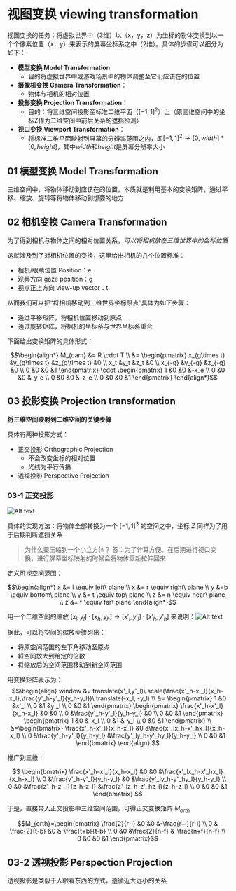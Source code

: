 
# 视图变换 viewing transformation

视图变换的任务：将虚拟世界中（3维）以（x，y，z）为坐标的物体变换到以一个个像素位置（x，y）来表示的屏幕坐标系之中（2维）。具体的步骤可以细分为如下：

- **模型变换 Model Transformation**:
	- 目的将虚拟世界中或游戏场景中的物体调整至它们应该在的位置
- **摄像机变换 Camera Transformation**：
	- 物体与相机的相对位置
- **投影变换 Projection Transformation**：
	- 目的：将三维空间投影至标准二维平面（$[-1,1]^2$）上（原三维空间中的坐标Z作为二维空间中前后关系的遮挡检测）
- **视口变换 Viewport Transformation**：
	- 将标准二维平面映射到屏幕的分辨率范围之内，即$[-1,1]^2 \to [0,width]*[0,height]$，其中$width$和$height$是屏幕分辨率大小

## 01 模型变换 Model Transformation

三维空间中，将物体移动到应该在的位置，本质就是利用基本的变换矩阵，通过平移、缩放、旋转等将物体移动到想要的地方

## 02 相机变换 Camera Transformation

为了得到相机与物体之间的相对位置关系，*可以将相机放在三维世界中的坐标位置*

这就涉及到了对相机位置的变换，这里给出相机的几个位置标准：

- 相机/眼睛位置 Position：e
- 观察方向 gaze position：g
- 视点正上方向 view-up vector：t

从而我们可以把“将相机移动到三维世界坐标原点”具体为如下步骤：
- 通过平移矩阵，将相机位置移动到原点
- 通过旋转矩阵，将相机的坐标系与世界坐标系重合

下面给出变换矩阵的具体形式：

$$\begin{align*}
M_{cam} &= R \cdot T \\
&= \begin{pmatrix} 
x_{g\times t}	&y_{g\times t}	&z_{g\times t}	&0 \\
x_t				&y_t			&z_t			&0 \\
x_{-g}			&y_{-g}			&z_{-g}			&0 \\
0				&0				&0				&1
\end{pmatrix}
\cdot
\begin{pmatrix}
1	&0	&0	&-x_e \\
0	&0	&0	&-y_e \\
0	&0	&0	&-z_e \\
0	&0	&0	&1
\end{pmatrix}
\end{align*}$$

## 03 投影变换 Projection transformation

**将三维空间映射到二维空间的关键步骤**

具体有两种投影方式：
- 正交投影 Orthographic Projection
  - 不会改变坐标的相对位置
  - 光线为平行传播
- 透视投影 Perspective Projection

### 03-1 正交投影

![Alt text](正交投影变换.png)

具体的实现方法：将物体全部转换为一个 $[-1,1]^3$ 的空间之中，坐标 $Z$ 同样为了用于后期判断遮挡关系

> 为什么要压缩到一个小立方体？
> 答：为了计算方便。在后期进行视口变换，进行屏幕坐标映射的时候会将物体重新拉伸回来

定义可视空间范围：

$$\begin{align*}
x &= l \equiv left\ plane \\
x &= r \equiv right\ plane \\
y &=b \equiv bottom\ plane \\
y &= t \equiv top\ plane \\
z &= n \equiv near\ plane \\
z &= f \equiv far\ plane
\end{align*}$$

用一个二维空间的缩放 $[x_l, y_l] \cdot [x_h,y_h] \to [x'_l,y'_l] \cdot [x'_h, y'_h]$ 来说明：![Alt text](二维空间的缩放变换.png)

据此，可以将空间的缩放步骤列出：
- 将原空间范围的左下角移动至原点
- 将空间放大到给定的倍数
- 将缩放后的空间范围移动到新空间范围

用变换矩阵表示为：
$$\begin{align}
	window &= translate(x'_l,y'_l)\ scale(\frac{x'_h-x'_l}{x_h-x_l},\frac{y'_h-y'_l}{y_h-y_l})\ translate(-x_l, -y_l) \\
	&=
	\begin{pmatrix}
		1	&0	&x'_l \\
		0	&1	&y'_l \\
		0	&0	&1
	\end{pmatrix}
	\begin{pmatrix}
		\frac{x'_h-x'_l}{x_h-x_l}	&0	&0 \\
		0	&\frac{y'_h-y'_l}{y_h-y_l}	&0 \\
		0	&0	&1
	\end{pmatrix}
	\begin{pmatrix}
		1	&0	&-x_l \\
		0	&1	&-y_l \\
		0	&0	&1
	\end{pmatrix}
	\\
	&=\begin{bmatrix}
		\frac{x'_h-x'_l}{x_h-x_l} &0 &\frac{x'_lx_h-x'_hx_l}{x_h-x_l} \\
		0 &\frac{y'_h-y'_l}{y_h-y_l} &\frac{y'_ly_h-y'_hy_l}{y_h-y_l} \\
		0 &0 &1
	\end{bmatrix}
\end{align}
$$

推广到三维：

$$
\begin{bmatrix}
	\frac{x'_h-x'_l}{x_h-x_l} &0 &0 &\frac{x'_lx_h-x'_hx_l}{x_h-x_l} 
	\\
	0 &\frac{y'_h-y'_l}{y_h-y_l} &0 &\frac{y'_ly_h-y'_hy_l}{y_h-y_l}
	\\
	0 &0 &\frac{z'_h-z'_l}{z_h-z_l} &\frac{z'_lz_h-z'_hz_l}{z_h-z_l}
	\\
	0 &0 &0 &1
\end{bmatrix}
$$

于是，直接带入正交投影中三维空间范围，可得正交变换矩阵 $M_{orth}$

$$M_{orth}=\begin{pmatrix}
	\frac{2}{r-l} &0 &0 &-\frac{r+l}{r-l} \\
	0 & \frac{2}{t-b} &0 &-\frac{t+b}{t-b} \\
	0 &0 &\frac{2}{n-f} &-\frac{n+f}{n-f} \\
	0 &0 &0 &1
\end{pmatrix}$$

## 03-2 透视投影 Perspection Projection

透视投影是类似于人眼看东西的方式，遵循近大远小的关系





